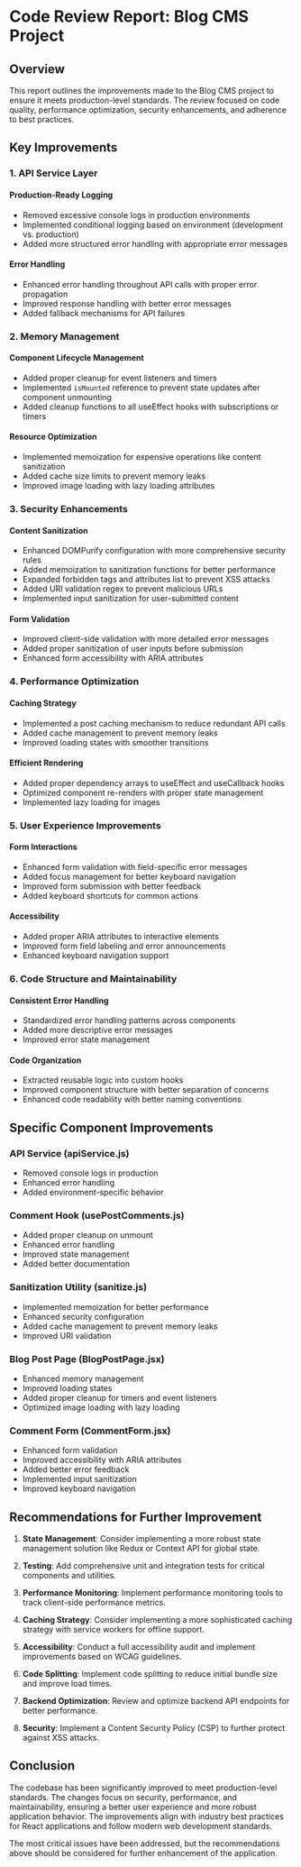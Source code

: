 # Code Review Report: Blog CMS Project

## Overview

This report outlines the improvements made to the Blog CMS project to ensure it meets production-level standards. The review focused on code quality, performance optimization, security enhancements, and adherence to best practices.

## Key Improvements

### 1. API Service Layer

#### Production-Ready Logging
- Removed excessive console logs in production environments
- Implemented conditional logging based on environment (development vs. production)
- Added more structured error handling with appropriate error messages

#### Error Handling
- Enhanced error handling throughout API calls with proper error propagation
- Improved response handling with better error messages
- Added fallback mechanisms for API failures

### 2. Memory Management

#### Component Lifecycle Management
- Added proper cleanup for event listeners and timers
- Implemented `isMounted` reference to prevent state updates after component unmounting
- Added cleanup functions to all useEffect hooks with subscriptions or timers

#### Resource Optimization
- Implemented memoization for expensive operations like content sanitization
- Added cache size limits to prevent memory leaks
- Improved image loading with lazy loading attributes

### 3. Security Enhancements

#### Content Sanitization
- Enhanced DOMPurify configuration with more comprehensive security rules
- Added memoization to sanitization functions for better performance
- Expanded forbidden tags and attributes list to prevent XSS attacks
- Added URI validation regex to prevent malicious URLs
- Implemented input sanitization for user-submitted content

#### Form Validation
- Improved client-side validation with more detailed error messages
- Added proper sanitization of user inputs before submission
- Enhanced form accessibility with ARIA attributes

### 4. Performance Optimization

#### Caching Strategy
- Implemented a post caching mechanism to reduce redundant API calls
- Added cache management to prevent memory leaks
- Improved loading states with smoother transitions

#### Efficient Rendering
- Added proper dependency arrays to useEffect and useCallback hooks
- Optimized component re-renders with proper state management
- Implemented lazy loading for images

### 5. User Experience Improvements

#### Form Interactions
- Enhanced form validation with field-specific error messages
- Added focus management for better keyboard navigation
- Improved form submission with better feedback
- Added keyboard shortcuts for common actions

#### Accessibility
- Added proper ARIA attributes to interactive elements
- Improved form field labeling and error announcements
- Enhanced keyboard navigation support

### 6. Code Structure and Maintainability

#### Consistent Error Handling
- Standardized error handling patterns across components
- Added more descriptive error messages
- Improved error state management

#### Code Organization
- Extracted reusable logic into custom hooks
- Improved component structure with better separation of concerns
- Enhanced code readability with better naming conventions

## Specific Component Improvements

### API Service (apiService.js)
- Removed console logs in production
- Enhanced error handling
- Added environment-specific behavior

### Comment Hook (usePostComments.js)
- Added proper cleanup on unmount
- Enhanced error handling
- Improved state management
- Added better documentation

### Sanitization Utility (sanitize.js)
- Implemented memoization for better performance
- Enhanced security configuration
- Added cache management to prevent memory leaks
- Improved URI validation

### Blog Post Page (BlogPostPage.jsx)
- Enhanced memory management
- Improved loading states
- Added proper cleanup for timers and event listeners
- Optimized image loading with lazy loading

### Comment Form (CommentForm.jsx)
- Enhanced form validation
- Improved accessibility with ARIA attributes
- Added better error feedback
- Implemented input sanitization
- Improved keyboard navigation

## Recommendations for Further Improvement

1. **State Management**: Consider implementing a more robust state management solution like Redux or Context API for global state.

2. **Testing**: Add comprehensive unit and integration tests for critical components and utilities.

3. **Performance Monitoring**: Implement performance monitoring tools to track client-side performance metrics.

4. **Caching Strategy**: Consider implementing a more sophisticated caching strategy with service workers for offline support.

5. **Accessibility**: Conduct a full accessibility audit and implement improvements based on WCAG guidelines.

6. **Code Splitting**: Implement code splitting to reduce initial bundle size and improve load times.

7. **Backend Optimization**: Review and optimize backend API endpoints for better performance.

8. **Security**: Implement a Content Security Policy (CSP) to further protect against XSS attacks.

## Conclusion

The codebase has been significantly improved to meet production-level standards. The changes focus on security, performance, and maintainability, ensuring a better user experience and more robust application behavior. The improvements align with industry best practices for React applications and follow modern web development standards.

The most critical issues have been addressed, but the recommendations above should be considered for further enhancement of the application. 